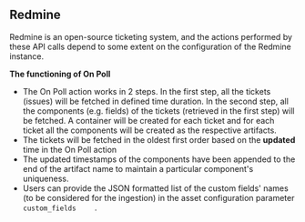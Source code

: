 [comment]: # " File: readme.md"
[comment]: # "  Copyright (c) 2021 Splunk Inc."
[comment]: # ""
[comment]: # "  Licensed under Apache 2.0 (https://www.apache.org/licenses/LICENSE-2.0.txt)"
[comment]: # ""
## Redmine

Redmine is an open-source ticketing system, and the actions performed by these API calls depend to
some extent on the configuration of the Redmine instance.

**The functioning of On Poll**

-   The On Poll action works in 2 steps. In the first step, all the tickets (issues) will be fetched
    in defined time duration. In the second step, all the components (e.g. fields) of the tickets
    (retrieved in the first step) will be fetched. A container will be created for each ticket and
    for each ticket all the components will be created as the respective artifacts.
-   The tickets will be fetched in the oldest first order based on the **updated** time in the On
    Poll action
-   The updated timestamps of the components have been appended to the end of the artifact name to
    maintain a particular component's uniqueness.
-   Users can provide the JSON formatted list of the custom fields' names (to be considered for the
    ingestion) in the asset configuration parameter `      custom_fields     ` .
